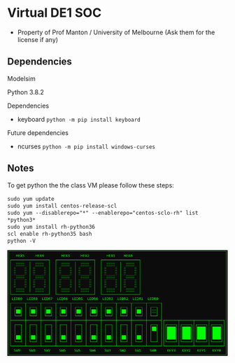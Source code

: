 # Virtual DE1 SOC

- Property of Prof Manton / University of Melbourne (Ask them for the license if any) 
 

## Dependencies 

Modelsim

Python 3.8.2

Dependencies  
- keyboard
`python -m pip install keyboard`


Future dependencies
- ncurses
`python -m pip install windows-curses`

## Notes

To get python the the class VM please follow these steps:

```
sudo yum update
sudo yum install centos-release-scl
sudo yum --disablerepo="*" --enablerepo="centos-sclo-rh" list *python3*
sudo yum install rh-python36
scl enable rh-python35 bash
python -V
```


![Virtual DE1 SoC](/images/screen.png)
